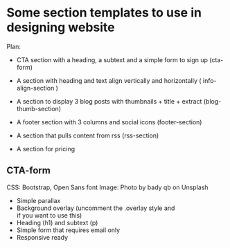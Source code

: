 # Some section templates to use in designing website

Plan:

* CTA section with a heading, a subtext and a simple form to sign up (cta-form)

* A section with heading and text align vertically and horizontally ( info-align-section )

* A section to display 3 blog posts with thumbnails + title + extract (blog-thumb-section)

* A footer section with 3 columns and social icons (footer-section)

* A section that pulls content from rss (rss-section)

* A section for pricing

## CTA-form

CSS: Bootstrap, Open Sans font
Image: Photo by bady qb on Unsplash

* Simple parallax
* Background overlay (uncomment the .overlay style and <div class="overlay"></div> if you want to use this)
* Heading (h1) and subtext (p)
* Simple form that requires email only
* Responsive ready


